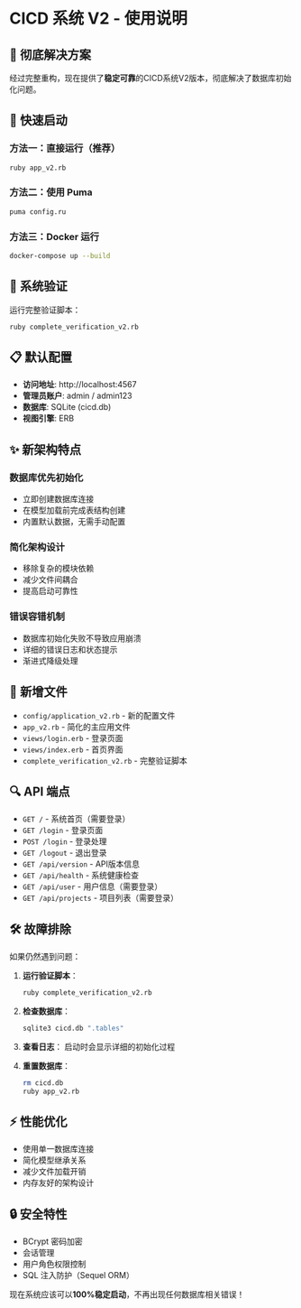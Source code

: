 # CICD 系统 V2 - 使用说明

## 🎯 彻底解决方案

经过完整重构，现在提供了**稳定可靠**的CICD系统V2版本，彻底解决了数据库初始化问题。

## 🚀 快速启动

### 方法一：直接运行（推荐）
```bash
ruby app_v2.rb
```

### 方法二：使用 Puma
```bash
puma config.ru
```

### 方法三：Docker 运行
```bash
docker-compose up --build
```

## 🔧 系统验证

运行完整验证脚本：
```bash
ruby complete_verification_v2.rb
```

## 📋 默认配置

- **访问地址**: http://localhost:4567
- **管理员账户**: admin / admin123
- **数据库**: SQLite (cicd.db)
- **视图引擎**: ERB

## ✨ 新架构特点

### 数据库优先初始化
- 立即创建数据库连接
- 在模型加载前完成表结构创建
- 内置默认数据，无需手动配置

### 简化架构设计
- 移除复杂的模块依赖
- 减少文件间耦合
- 提高启动可靠性

### 错误容错机制
- 数据库初始化失败不导致应用崩溃
- 详细的错误日志和状态提示
- 渐进式降级处理

## 📁 新增文件

- `config/application_v2.rb` - 新的配置文件
- `app_v2.rb` - 简化的主应用文件
- `views/login.erb` - 登录页面
- `views/index.erb` - 首页界面
- `complete_verification_v2.rb` - 完整验证脚本

## 🔍 API 端点

- `GET /` - 系统首页（需要登录）
- `GET /login` - 登录页面
- `POST /login` - 登录处理
- `GET /logout` - 退出登录
- `GET /api/version` - API版本信息
- `GET /api/health` - 系统健康检查
- `GET /api/user` - 用户信息（需要登录）
- `GET /api/projects` - 项目列表（需要登录）

## 🛠️ 故障排除

如果仍然遇到问题：

1. **运行验证脚本**：
   ```bash
   ruby complete_verification_v2.rb
   ```

2. **检查数据库**：
   ```bash
   sqlite3 cicd.db ".tables"
   ```

3. **查看日志**：
   启动时会显示详细的初始化过程

4. **重置数据库**：
   ```bash
   rm cicd.db
   ruby app_v2.rb
   ```

## ⚡ 性能优化

- 使用单一数据库连接
- 简化模型继承关系
- 减少文件加载开销
- 内存友好的架构设计

## 🔒 安全特性

- BCrypt 密码加密
- 会话管理
- 用户角色权限控制
- SQL 注入防护（Sequel ORM）

现在系统应该可以**100%稳定启动**，不再出现任何数据库相关错误！